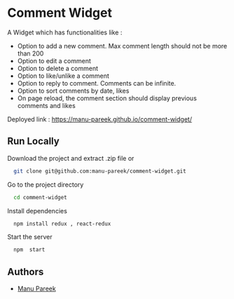 
# Comment Widget

A Widget which has functionalities like :
- Option to add a new comment. Max comment length should not be more than 200
- Option to edit a comment
- Option to delete a comment
- Option to like/unlike a comment
- Option to reply to comment. Comments can be infinite.
- Option to sort comments by date, likes
- On page reload, the comment section should display previous comments and likes

Deployed link : https://manu-pareek.github.io/comment-widget/

## Run Locally

Download the project and extract .zip file or 

```bash
  git clone git@github.com:manu-pareek/comment-widget.git
```

Go to the project directory

```bash
  cd comment-widget
```

Install dependencies

```bash
  npm install redux , react-redux
```

Start the server

```bash
  npm  start
```


## Authors

- [Manu Pareek](https://www.github.com/manu-pareek)

